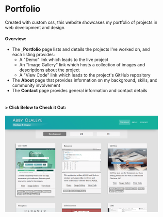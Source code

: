# Portfolio

Created with custom css, this website showcases my portfolio of projects in web development and design.

#### Overview:
* The ___Portfolio__ page lists and details the projects I've worked on, and each listing provides:
  * A "Demo" link which leads to the live project
  * An "Image Gallery" link which hosts a collection of images and descriptions about the project
  * A "View Code" link which leads to the project's GitHub repository
* The __About__ page that provides information on my background, skills, and community involvement
* The __Contact__ page provides general information and contact details

#

#### > __Click Below to Check it Out:__
[![Portfolio](img/portfolio.png)](http://abbyolaleye.com/)
